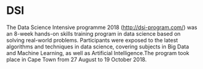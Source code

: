 # DSI

The Data Science Intensive programme 2018 (http://dsi-program.com/) was an 8-week hands-on skills training program in data science based on solving real-world problems. Participants were exposed to the latest algorithms and techniques in data science, covering subjects in Big Data and Machine Learning, as well as Artificial Intelligence.The program took place in Cape Town from 27 August to 19 October 2018. 

